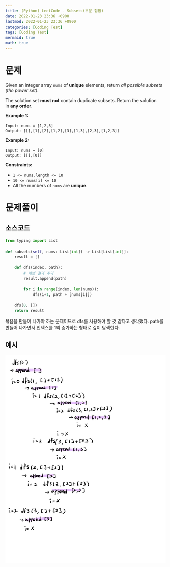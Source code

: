 ```yaml
---
title: (Python) LeetCode - Subsets(부분 집합)
date: 2022-01-23 23:36 +0900
lastmod: 2022-01-23 23:36 +0900
categories: [Coding Test]
tags: [Coding Test]
mermaid: true
math: true
---
```


# 문제

Given an integer array `nums` of **unique** elements, return *all possible subsets (the power set)*.

The solution set **must not** contain duplicate subsets. Return the solution in **any order**.

**Example 1:**

```
Input: nums = [1,2,3]
Output: [[],[1],[2],[1,2],[3],[1,3],[2,3],[1,2,3]]

```

**Example 2:**

```
Input: nums = [0]
Output: [[],[0]]

```

**Constraints:**

- `1 <= nums.length <= 10`
- `10 <= nums[i] <= 10`
- All the numbers of `nums` are **unique**.

# 문제풀이

## 소스코드

```python
from typing import List

def subsets(self, nums: List[int]) -> List[List[int]]:
    result = []

    def dfs(index, path):
        # 매번 결과 추가
        result.append(path)

        for i in range(index, len(nums)):
            dfs(i+1, path + [nums[i]])

    dfs(0, [])
    return result
```

묶음을 만들어 나가야 하는 문제이므로 dfs를 사용해야 할 것 같다고 생각했다. path를 만들어 나가면서 인덱스를 1씩 증가하는 형태로 깊이 탐색한다. 

## 예시

![Untitled](/assets/img/2022-01-23-dfs0/Untitled.jpeg)